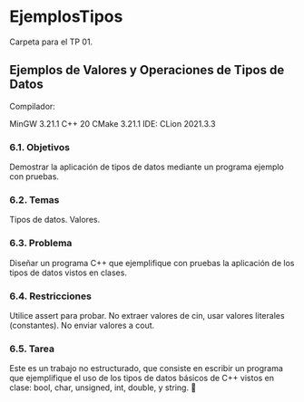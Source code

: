 # EjemplosTipos
Carpeta para el TP 01.

## Ejemplos de Valores y Operaciones de Tipos de Datos
Compilador:

MinGW 3.21.1
C++ 20
CMake 3.21.1
IDE: CLion 2021.3.3

### 6.1. Objetivos
Demostrar la aplicación de tipos de datos mediante un programa ejemplo con pruebas.
### 6.2. Temas
Tipos de datos.
Valores.
### 6.3. Problema
Diseñar un programa C++ que ejemplifique con pruebas la aplicación de los tipos de datos vistos en clases.

### 6.4. Restricciones
Utilice assert para probar.
No extraer valores de cin, usar valores literales (constantes).
No enviar valores a cout.
### 6.5. Tarea
Este es un trabajo no estructurado, que consiste en escribir un programa que ejemplifique el uso de los tipos de datos básicos de C++ vistos en clase: bool, char, unsigned, int, double, y string.
📝
